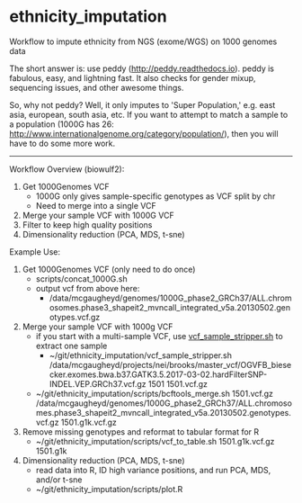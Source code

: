 # ethnicity_imputation
Workflow to impute ethnicity from NGS (exome/WGS) on 1000 genomes data

The short answer is: use peddy (http://peddy.readthedocs.io). peddy is fabulous, easy, and lightning fast. It also checks for gender mixup, sequencing issues, and other awesome things. 

So, why not peddy? Well, it only imputes to 'Super Population,' e.g. east asia, european, south asia, etc. If you want to attempt to match a sample to a population (1000G has 26: http://www.internationalgenome.org/category/population/), then you will have to do some more work. 

---------------------------
Workflow Overview (biowulf2):

1. Get 1000Genomes VCF
    * 1000G only gives sample-specific  genotypes as VCF split by chr
    * Need to merge into a single VCF
2. Merge your sample VCF with 1000G VCF
3. Filter to keep high quality positions
4. Dimensionality reduction (PCA, MDS, t-sne)

Example Use:
1. Get 1000Genomes VCF (only need to do once)
    * scripts/concat_1000G.sh
    * output vcf from above here:
        * /data/mcgaugheyd/genomes/1000G_phase2_GRCh37/ALL.chromosomes.phase3_shapeit2_mvncall_integrated_v5a.20130502.genotypes.vcf.gz
2. Merge your sample VCF with 1000g VCF
    * if you start with a multi-sample VCF, use [vcf_sample_stripper.sh](https://github.com/davemcg/biowulf2-bin/blob/master/vcf_sample_stripper.sh) to extract one sample
        * ~/git/ethnicity_imputation/vcf_sample_stripper.sh /data/mcgaugheyd/projects/nei/brooks/master_vcf/OGVFB_biesecker.exomes.bwa.b37.GATK3.5.2017-03-02.hardFilterSNP-INDEL.VEP.GRCh37.vcf.gz 1501 1501.vcf.gz
    * ~/git/ethnicity_imputation/scripts/bcftools_merge.sh 1501.vcf.gz /data/mcgaugheyd/genomes/1000G_phase2_GRCh37/ALL.chromosomes.phase3_shapeit2_mvncall_integrated_v5a.20130502.genotypes.vcf.gz 1501.g1k.vcf.gz
3. Remove missing genotypes and reformat to tabular format for R
    * ~/git/ethnicity_imputation/scripts/vcf_to_table.sh 1501.g1k.vcf.gz 1501.g1k
4. Dimensionality reduction (PCA, MDS, t-sne)
    * read data into R, ID high variance positions, and run PCA, MDS, and/or t-sne
    * ~/git/ethnicity_imputation/scripts/plot.R
